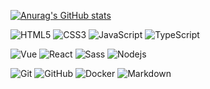 [![Anurag's GitHub stats](https://github-readme-stats.vercel.app/api?username=b-yp&show_icons=true&theme=radical)](https://github.com/anuraghazra/github-readme-stats)
<br>

![HTML5](https://img.shields.io/badge/-HTML5-%23E44D27?style=for-the-badge&logo=html5&logoColor=ffffff) 
![CSS3](https://img.shields.io/badge/-CSS3-%231572B6?style=for-the-badge&logo=css3)
![JavaScript](https://img.shields.io/badge/-JavaScript-%23F7DF1C?style=for-the-badge&logo=javascript&logoColor=000&labelColor=%23F7DF1C&color=%23FFCE5A)
![TypeScript](https://img.shields.io/badge/-TypeScript-%233178C6?style=for-the-badge&logo=typescript&logoColor=ffffff&labelColor=%234A86CF&color=%233178C6)
<br>

![Vue](https://img.shields.io/badge/-Vue-4fc08d?style=for-the-badge&logo=vue.js&logoColor=ffffff)
![React](https://img.shields.io/badge/-React-61DAFB?style=for-the-badge&logo=react&logoColor=000)
![Sass](https://img.shields.io/badge/-Sass-%23CC6699?style=for-the-badge&logo=sass&logoColor=ffffff)
![Nodejs](https://img.shields.io/badge/-Nodejs-339933?style=for-the-badge&logo=Node.js&logoColor=ffffff)
<br>

![Git](https://img.shields.io/badge/-Git-%23F05032?style=for-the-badge&logo=git&logoColor=%23ffffff)
![GitHub](https://img.shields.io/badge/-GitHub-181717?style=for-the-badge&logo=github)
![Docker](http://img.shields.io/badge/-docker-2496ED?style=for-the-badge&logo=docker&logoColor=ffffff)
![Markdown](https://img.shields.io/badge/Markdown-000000?style=for-the-badge&logo=markdown&logoColor=white)
<br>
